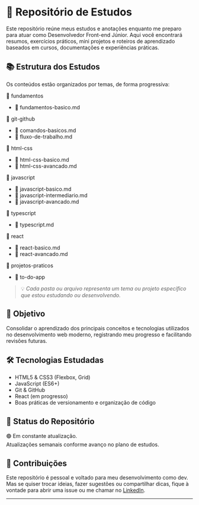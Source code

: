 # 🧠 Repositório de Estudos

Este repositório reúne meus estudos e anotações enquanto me preparo para atuar como Desenvolvedor Front-end Júnior. Aqui você encontrará resumos, exercícios práticos, mini projetos e roteiros de aprendizado baseados em cursos, documentações e experiências práticas.

## 📚 Estrutura dos Estudos

Os conteúdos estão organizados por temas, de forma progressiva:

📁 fundamentos
- 📄 fundamentos-basico.md

📁 git-github
- 📄 comandos-basicos.md
- 📄 fluxo-de-trabalho.md

📁 html-css
- 📄 html-css-basico.md
- 📄 html-css-avancado.md

📁 javascript
- 📄 javascript-basico.md
- 📄 javascript-intermediario.md
- 📄 javascript-avancado.md

📁 typescript
- 📄 typescript.md

📁 react
- 📄 react-basico.md
- 📄 react-avancado.md

📁 projetos-praticos
- 📁 to-do-app


> 💡 *Cada pasta ou arquivo representa um tema ou projeto específico que estou estudando ou desenvolvendo.*

## 🚀 Objetivo

Consolidar o aprendizado dos principais conceitos e tecnologias utilizados no desenvolvimento web moderno, registrando meu progresso e facilitando revisões futuras.

## 🛠️ Tecnologias Estudadas

- HTML5 & CSS3 (Flexbox, Grid)
- JavaScript (ES6+)
- Git & GitHub
- React (em progresso)
- Boas práticas de versionamento e organização de código

## 📌 Status do Repositório

🟢 Em constante atualização.  
Atualizações semanais conforme avanço no plano de estudos.

## 🤝 Contribuições

Este repositório é pessoal e voltado para meu desenvolvimento como dev. Mas se quiser trocar ideias, fazer sugestões ou compartilhar dicas, fique à vontade para abrir uma issue ou me chamar no [LinkedIn](https://www.linkedin.com/in/abimaelrss).

---

